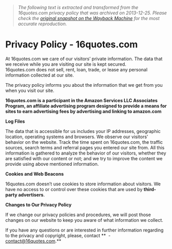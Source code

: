 > *The following text is extracted and transformed from the 16quotes.com privacy policy that was archived on 2013-12-25. Please check the [original snapshot on the Wayback Machine](https://web.archive.org/web/20131225202030id_/http%3A//16quotes.com/privacy) for the most accurate reproduction.*

# Privacy Policy - 16quotes.com

At 16quotes.com we care of our visitors’ private information. The data that we receive while you are visiting our site is kept secured. 16quotes.com does not sell, rent, loan, trade, or lease any personal information collected at our site.

The privacy policy informs you about the information that we get from you when you visit our site.

**16quotes.com is a participant in the Amazon Services LLC Associates Program, an affiliate advertising program designed to provide a means for sites to earn advertising fees by advertising and linking to amazon.com**

**Log Files**

The data that is accessible for us includes your IP addresses, geographic location, operating systems and browsers. We observe our visitors’ behavior on the website. Track the time spent on 16quotes.com, the traffic sources, search terms and referral pages you entered our site from. All this information is gathered to analyze the behavior of our visitors, whether they are satisfied with our content or not; and we try to improve the content we provide using above mentioned information.

**Cookies and Web Beacons**

16quotes.com doesn’t use cookies to store information about visitors. We have no access to or control over these cookies that are used by **third-party advertisers**.

**Changes to Our Privacy Policy**

If we change our privacy policies and procedures, we will post those changes on our website to keep you aware of what information we collect.

If you have any questions or are interested in further information regarding to the privacy and copyright, please, contact **  \- contact@16quotes.com.**
